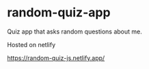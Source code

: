 # random-quiz-app
Quiz app that asks random questions about me.

  Hosted on netlify
  
  https://random-quiz-js.netlify.app/
